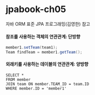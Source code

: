 # jpabook-ch05
자바 ORM 표준 JPA 프로그래밍(김영한) 참고

#### 참조를 사용하는 객체의 연관관계: 단방향

```java
member1.setTeam(team1);
Team findTeam = member1.getTeam();
```

#### 외래키를 사용하는 데이블의 연관관계: 양방향

```roomsql
SELECT * 
FROM member
JOIN team ON member.TEAM_ID = team.ID
WHERE member.ID = 'member1'
```